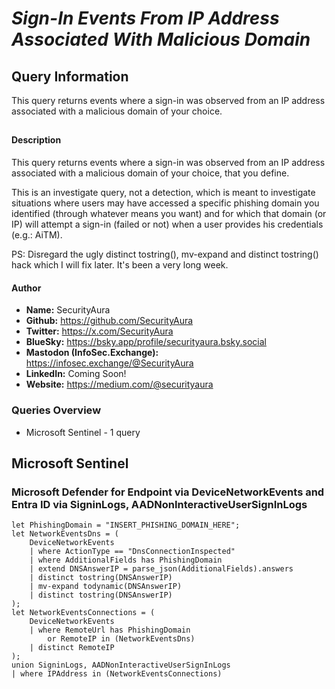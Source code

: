 # *Sign-In Events From IP Address Associated With Malicious Domain*

## Query Information

This query returns events where a sign-in was observed from an IP address associated with a malicious domain of your choice.

##

#### Description

This query returns events where a sign-in was observed from an IP address associated with a malicious domain of your choice, that you define.

This is an investigate query, not a detection, which is meant to investigate situations where users may have accessed a specific phishing domain you identified (through whatever means you want) and for which that domain (or IP) will attempt a sign-in (failed or not) when a user provides his credentials (e.g.: AiTM).

PS: Disregard the ugly distinct tostring(), mv-expand and distinct tostring() hack which I will fix later. It's been a very long week.

#### Author <Optional>
- **Name:** SecurityAura
- **Github:** https://github.com/SecurityAura
- **Twitter:** https://x.com/SecurityAura
- **BlueSky:** https://bsky.app/profile/securityaura.bsky.social
- **Mastodon (InfoSec.Exchange):** https://infosec.exchange/@SecurityAura
- **LinkedIn:** Coming Soon!
- **Website:** https://medium.com/@securityaura

### Queries Overview ###

- Microsoft Sentinel - 1 query

## Microsoft Sentinel ##
### Microsoft Defender for Endpoint via DeviceNetworkEvents and Entra ID via SigninLogs, AADNonInteractiveUserSignInLogs ###
```KQL
let PhishingDomain = "INSERT_PHISHING_DOMAIN_HERE";
let NetworkEventsDns = (
    DeviceNetworkEvents
    | where ActionType == "DnsConnectionInspected"
    | where AdditionalFields has PhishingDomain
    | extend DNSAnswerIP = parse_json(AdditionalFields).answers
    | distinct tostring(DNSAnswerIP)
    | mv-expand todynamic(DNSAnswerIP)
    | distinct tostring(DNSAnswerIP)
);
let NetworkEventsConnections = (
    DeviceNetworkEvents
    | where RemoteUrl has PhishingDomain
        or RemoteIP in (NetworkEventsDns)
    | distinct RemoteIP
);
union SigninLogs, AADNonInteractiveUserSignInLogs
| where IPAddress in (NetworkEventsConnections)

```
